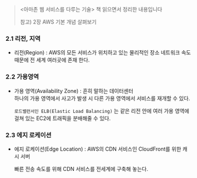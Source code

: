 > <아마존 웹 서비스를 다루는 기술> 책 읽으면서 정리한 내용입니다  
>
> 참고) 2장 AWS 기본 개념 살펴보기 

### 2.1 리전, 지역
- 리전(Region) : AWS의 모든 서비스가 위치하고 있는 물리적인 장소 
    네트워크 속도때문에 전 세계 여러곳에 존재 한다. 

### 2.2 가용영역 

- 가용 영역(Availability Zone) : 흔히 말하는 데이터센터  
    하나의 가용 영역에서 사고가 발생 시 다른 가용 영역에서 서비스를 재개할 수 있다. 

    `로드밸런서인 ELB(Elastic Load Balancing)` 는 같은 리전 안에 여러 가용 영역에 걸쳐 있는 EC2에 트래픽을 분배해줄 수 있다. 

### 2.3 에지 로케이션 
- 에지 로케이션(Edge Location) : AWS의 CDN 서비스인 CloudFront를 위한 캐시 서버

    빠른 전송 속도를 위해 CDN 서비스를 전세계에 구축해 놓는다. 







